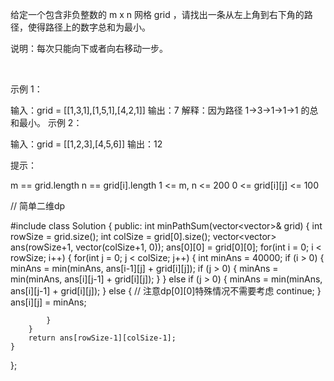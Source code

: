 给定一个包含非负整数的 m x n 网格 grid ，请找出一条从左上角到右下角的路径，使得路径上的数字总和为最小。

说明：每次只能向下或者向右移动一步。

 

示例 1：


输入：grid = [[1,3,1],[1,5,1],[4,2,1]]
输出：7
解释：因为路径 1→3→1→1→1 的总和最小。
示例 2：

输入：grid = [[1,2,3],[4,5,6]]
输出：12
 

提示：

m == grid.length
n == grid[i].length
1 <= m, n <= 200
0 <= grid[i][j] <= 100



// 简单二维dp

#include <algorithm>
class Solution {
public:
    int minPathSum(vector<vector<int>>& grid) {
        int rowSize = grid.size();
        int colSize = grid[0].size();
        vector<vector<int>> ans(rowSize+1, vector<int>(colSize+1, 0));
        ans[0][0] = grid[0][0];
        for(int i = 0; i < rowSize; i++) {
            for(int j = 0; j < colSize; j++) {
                int minAns = 40000;
                if (i > 0) {
                    minAns = min(minAns, ans[i-1][j] + grid[i][j]);
                    if (j > 0) {
                        minAns = min(minAns, ans[i][j-1] + grid[i][j]);
                    }
                } else if (j > 0) {
                    minAns = min(minAns, ans[i][j-1] + grid[i][j]);
                } else {
                    // 注意dp[0][0]特殊情况不需要考虑
                    continue;
                }
                ans[i][j] = minAns;
                
            }
        }
        return ans[rowSize-1][colSize-1];
    }
};